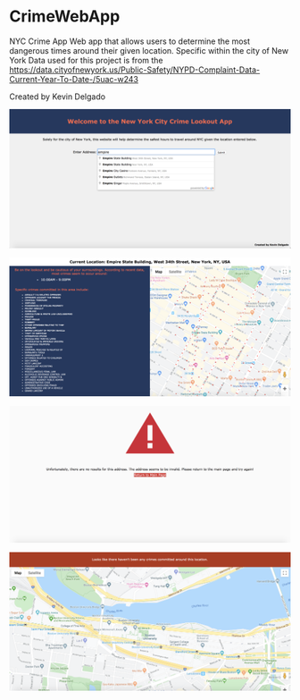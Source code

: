 # CrimeWebApp
NYC Crime App
Web app that allows users to determine the most dangerous times around their given location.
Specific within the city of New York
Data used for this project is from the https://data.cityofnewyork.us/Public-Safety/NYPD-Complaint-Data-Current-Year-To-Date-/5uac-w243

Created by Kevin Delgado

![Alt text](/static/MainPage.png?raw=true "MainPage")

![Alt text](/static/ResultPage.png?raw=true "ResultPage")

![Alt text](/static/ErrorPage.png?raw=true "ErrorPage")

![Alt text](/static/NoResultPage.png?raw=true "NoResultPage")
